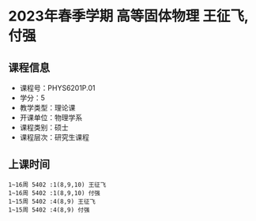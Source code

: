 # 2023年春季学期 高等固体物理 王征飞, 付强






## 课程信息

- 课程号：PHYS6201P.01
- 学分：5
- 教学类型：理论课
- 开课单位：物理学系
- 课程类别：硕士
- 课程层次：研究生课程

## 上课时间

```
1~16周 5402 :1(8,9,10) 王征飞
1~16周 5402 :1(8,9,10) 付强
1~15周 5402 :4(8,9) 王征飞
1~15周 5402 :4(8,9) 付强
```

